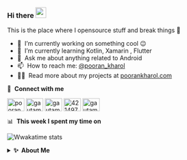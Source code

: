 ### Hi there <a href="https://www.gautamkrishnar.com/"><img src="https://media.giphy.com/media/hvRJCLFzcasrR4ia7z/giphy.gif" width="25px"></a>
This is the place where I opensource stuff and break things :rofl:

- 🔭 &nbsp;I’m currently working on something cool :wink:
- 🌱 &nbsp;I’m currently learning Kotlin, Xamarin , Flutter
- 💬 &nbsp;Ask me about anything related to Android
- 📫 &nbsp;How to reach me: [@pooran_kharol](https://twitter.com/pooranrkharol)
- 👨‍💻 &nbsp;Read more about my projects at [poorankharol.com](https://www.poorankharol.com/#)

🔗 &nbsp;**Connect with me**
<p align="left">
<a href="https://dev.to/poorankharol" target="blank"><img align="center" src="https://cdn.jsdelivr.net/npm/simple-icons@3.0.1/icons/dev-dot-to.svg" alt="poorankharol" height="30" width="40" /></a>
<a href="https://twitter.com/pooran_kharol" target="blank"><img align="center" src="https://raw.githubusercontent.com/rahuldkjain/github-profile-readme-generator/master/src/images/icons/Social/twitter.svg" alt="gautamkrishnar" height="30" width="40" /></a>
<a href="https://linkedin.com/in/pooran-kharol-156104144" target="blank"><img align="center" src="https://raw.githubusercontent.com/rahuldkjain/github-profile-readme-generator/master/src/images/icons/Social/linked-in-alt.svg" alt="gautamkrishnar" height="30" width="40" /></a>
<a href="https://stackoverflow.com/users/8424959/pooran-kharol" target="blank"><img align="center" src="https://raw.githubusercontent.com/rahuldkjain/github-profile-readme-generator/master/src/images/icons/Social/stack-overflow.svg" alt="4214976" height="30" width="40" /></a>
<a href="https://instagram.com/poorankharol" target="blank"><img align="center" src="https://raw.githubusercontent.com/rahuldkjain/github-profile-readme-generator/master/src/images/icons/Social/instagram.svg" alt="gautamkrishnar" height="30" width="40" /></a>

📊 &nbsp;**This week I spent my time on**

![Wwakatime stats](https://github-readme-stats-taupe-two.vercel.app/api/wakatime?username=poorankharol&hide_title=true&hide_border=true&langs_count=5&bg_color=00000000&text_color=777)
<details>
  <summary><b>✨&nbsp;&nbsp;About&nbsp;Me</b></summary>
  <br/>

I am an Android Developer with 4+ years of experience in developing enterprise applications and open-source software.

</details> 

<img alt='analytics' src='https://profile-counter.glitch.me/gautamkrishnar/count.svg' width='0px'>
